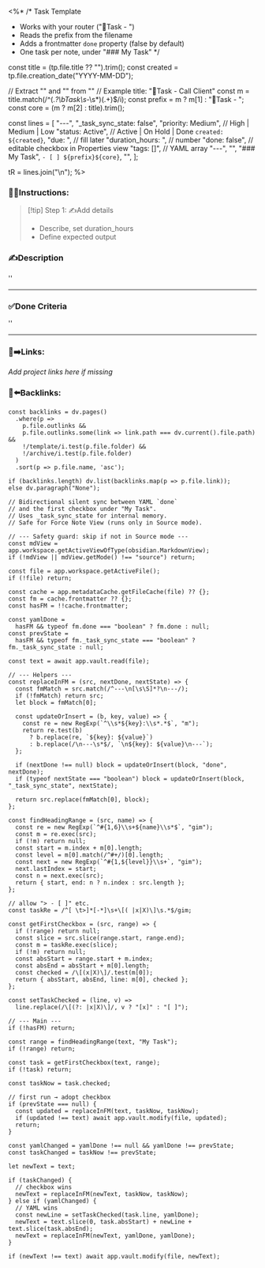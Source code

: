 <%*
/*
 Task Template
 - Works with your router ("📌Task - <core>")
 - Reads the prefix from the filename
 - Adds a frontmatter `done` property (false by default)
 - One task per note, under "### My Task"
*/

const title   = (tp.file.title ?? "").trim();
const created = tp.file.creation_date("YYYY-MM-DD");

// Extract "<prefix>" and "<core>" from "<prefix><core>"
// Example title: "📌Task - Call Client"
const m = title.match(/^(.*?\bTask\s*-\s*)(.+)$/i);
const prefix = m ? m[1] : "📌Task - ";
const core   = (m ? m[2] : title).trim();

const lines = [
  "---",
  "_task_sync_state: false",
  "priority: Medium",           // High | Medium | Low
  "status: Active",             // Active | On Hold | Done
  `created: ${created}`,
  "due: ",                      // fill later
  "duration_hours: ",           // number
  "done: false",                // editable checkbox in Properties view
  "tags: []",                   // YAML array
  "---",
  "",
  "### My Task",
  `- [ ] ${prefix}${core}`,
  "",
];

tR = lines.join("\n");
%>

### 👷‍♂️Instructions:
> [!tip] Step 1: ✍️Add details  
> - Describe, set duration_hours  
> - Define expected output

### ✍️Description  
''
___

### ✅Done Criteria  
''
___

### 🔗➡️Links:
*Add project links here if missing*

### 🔗⬅️Backlinks:
~~~dataviewjs
const backlinks = dv.pages()
  .where(p =>
    p.file.outlinks &&
    p.file.outlinks.some(link => link.path === dv.current().file.path) &&
    !/template/i.test(p.file.folder) &&
    !/archive/i.test(p.file.folder)
  )
  .sort(p => p.file.name, 'asc');

if (backlinks.length) dv.list(backlinks.map(p => p.file.link));
else dv.paragraph("None");
~~~
```dataviewjs
// Bidirectional silent sync between YAML `done`
// and the first checkbox under "My Task".
// Uses _task_sync_state for internal memory.
// Safe for Force Note View (runs only in Source mode).

// --- Safety guard: skip if not in Source mode ---
const mdView = app.workspace.getActiveViewOfType(obsidian.MarkdownView);
if (!mdView || mdView.getMode() !== "source") return;

const file = app.workspace.getActiveFile();
if (!file) return;

const cache = app.metadataCache.getFileCache(file) ?? {};
const fm = cache.frontmatter ?? {};
const hasFM = !!cache.frontmatter;

const yamlDone =
  hasFM && typeof fm.done === "boolean" ? fm.done : null;
const prevState =
  hasFM && typeof fm._task_sync_state === "boolean" ? fm._task_sync_state : null;

const text = await app.vault.read(file);

// --- Helpers ---
const replaceInFM = (src, nextDone, nextState) => {
  const fmMatch = src.match(/^---\n[\s\S]*?\n---/);
  if (!fmMatch) return src;
  let block = fmMatch[0];

  const updateOrInsert = (b, key, value) => {
    const re = new RegExp(`^\\s*${key}:\\s*.*$`, "m");
    return re.test(b)
      ? b.replace(re, `${key}: ${value}`)
      : b.replace(/\n---\s*$/, `\n${key}: ${value}\n---`);
  };

  if (nextDone !== null) block = updateOrInsert(block, "done", nextDone);
  if (typeof nextState === "boolean") block = updateOrInsert(block, "_task_sync_state", nextState);

  return src.replace(fmMatch[0], block);
};

const findHeadingRange = (src, name) => {
  const re = new RegExp(`^#{1,6}\\s+${name}\\s*$`, "gim");
  const m = re.exec(src);
  if (!m) return null;
  const start = m.index + m[0].length;
  const level = m[0].match(/^#+/)[0].length;
  const next = new RegExp(`^#{1,${level}}\\s+`, "gim");
  next.lastIndex = start;
  const n = next.exec(src);
  return { start, end: n ? n.index : src.length };
};

// allow "> - [ ]" etc.
const taskRe = /^[ \t>]*[-*]\s+\[( |x|X)\]\s.*$/gim;

const getFirstCheckbox = (src, range) => {
  if (!range) return null;
  const slice = src.slice(range.start, range.end);
  const m = taskRe.exec(slice);
  if (!m) return null;
  const absStart = range.start + m.index;
  const absEnd = absStart + m[0].length;
  const checked = /\[(x|X)\]/.test(m[0]);
  return { absStart, absEnd, line: m[0], checked };
};

const setTaskChecked = (line, v) =>
  line.replace(/\[(?: |x|X)\]/, v ? "[x]" : "[ ]");

// --- Main ---
if (!hasFM) return;

const range = findHeadingRange(text, "My Task");
if (!range) return;

const task = getFirstCheckbox(text, range);
if (!task) return;

const taskNow = task.checked;

// first run → adopt checkbox
if (prevState === null) {
  const updated = replaceInFM(text, taskNow, taskNow);
  if (updated !== text) await app.vault.modify(file, updated);
  return;
}

const yamlChanged = yamlDone !== null && yamlDone !== prevState;
const taskChanged = taskNow !== prevState;

let newText = text;

if (taskChanged) {
  // checkbox wins
  newText = replaceInFM(newText, taskNow, taskNow);
} else if (yamlChanged) {
  // YAML wins
  const newLine = setTaskChecked(task.line, yamlDone);
  newText = text.slice(0, task.absStart) + newLine + text.slice(task.absEnd);
  newText = replaceInFM(newText, yamlDone, yamlDone);
}

if (newText !== text) await app.vault.modify(file, newText);

```
